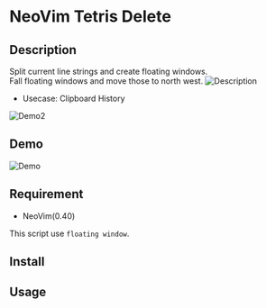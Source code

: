 NeoVim Tetris Delete
====

## Description

Split current line strings and create floating windows.  
Fall floating windows and move those to north west.
![Description](https://user-images.githubusercontent.com/17779386/69766815-1199ba80-11bd-11ea-9a90-da266c66e44f.gif)

- Usecase: Clipboard History

![Demo2](https://user-images.githubusercontent.com/17779386/69894978-2c119680-136b-11ea-9cc1-98cc88e64692.gif)

## Demo

![Demo](https://user-images.githubusercontent.com/17779386/69768177-e7e39200-11c2-11ea-8c96-14b6a431dfc8.gif)

## Requirement

- NeoVim(0.40)

This script use `floating window`.

## Install

## Usage
